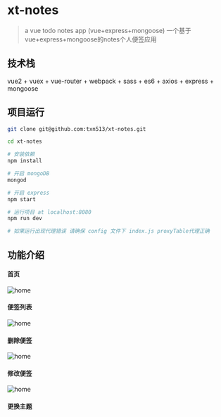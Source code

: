 # xt-notes

> a vue todo notes app (vue+express+mongoose) 一个基于vue+express+mongoose的notes个人便签应用

## 技术栈

vue2 + vuex + vue-router + webpack + sass + es6 + axios + express + mongoose

## 项目运行


```bash
git clone git@github.com:txn513/xt-notes.git

cd xt-notes

# 安装依赖
npm install

# 开启 mongoDB
mongod

# 开启 express
npm start

# 运行项目 at localhost:8080
npm run dev

# 如果运行出现代理错误 请确保 config 文件下 index.js proxyTable代理正确

```

## 功能介绍
#### 首页
![home](http://p8eyfvihb.bkt.clouddn.com/home1.png)
#### 便签列表
![home](http://p8eyfvihb.bkt.clouddn.com/noteslist.png)
#### 删除便签
![home](http://p8eyfvihb.bkt.clouddn.com/delete.png)
#### 修改便签
![home](http://p8eyfvihb.bkt.clouddn.com/edit.png)
#### 更换主题


